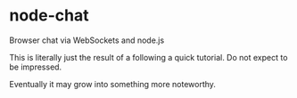 # node-chat
Browser chat via WebSockets and node.js

This is literally just the result of a following a quick tutorial. Do not expect to be impressed.

Eventually it may grow into something more noteworthy.
